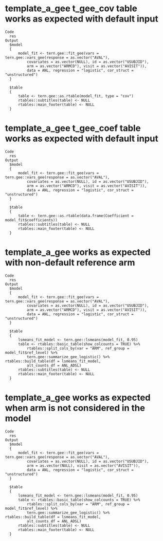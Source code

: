 # template_a_gee t_gee_cov table works as expected with default input

    Code
      res
    Output
      $model
      {
          model_fit <- tern.gee::fit_gee(vars = tern.gee::vars_gee(response = as.vector("AVAL"), 
              covariates = as.vector(NULL), id = as.vector("USUBJID"), 
              arm = as.vector("ARMCD"), visit = as.vector("AVISIT")), 
              data = ANL, regression = "logistic", cor_struct = "unstructured")
      }
      
      $table
      {
          table <- tern.gee::as.rtable(model_fit, type = "cov")
          rtables::subtitles(table) <- NULL
          rtables::main_footer(table) <- NULL
      }
      

# template_a_gee t_gee_coef table works as expected with default input

    Code
      res
    Output
      $model
      {
          model_fit <- tern.gee::fit_gee(vars = tern.gee::vars_gee(response = as.vector("AVAL"), 
              covariates = as.vector(NULL), id = as.vector("USUBJID"), 
              arm = as.vector("ARMCD"), visit = as.vector("AVISIT")), 
              data = ANL, regression = "logistic", cor_struct = "unstructured")
      }
      
      $table
      {
          table <- tern.gee::as.rtable(data.frame(Coefficient = model_fit$coefficients))
          rtables::subtitles(table) <- NULL
          rtables::main_footer(table) <- NULL
      }
      

# template_a_gee works as expected with non-default reference arm

    Code
      res
    Output
      $model
      {
          model_fit <- tern.gee::fit_gee(vars = tern.gee::vars_gee(response = as.vector("AVAL"), 
              covariates = as.vector(NULL), id = as.vector("USUBJID"), 
              arm = as.vector("ARMCD"), visit = as.vector("AVISIT")), 
              data = ANL, regression = "logistic", cor_struct = "unstructured")
      }
      
      $table
      {
          lsmeans_fit_model <- tern.gee::lsmeans(model_fit, 0.95)
          table <- rtables::basic_table(show_colcounts = TRUE) %>% 
              rtables::split_cols_by(var = "ARM", ref_group = model_fit$ref_level) %>% 
              tern.gee::summarize_gee_logistic() %>% rtables::build_table(df = lsmeans_fit_model, 
              alt_counts_df = ANL_ADSL)
          rtables::subtitles(table) <- NULL
          rtables::main_footer(table) <- NULL
      }
      

# template_a_gee works as expected when arm is not considered in the model

    Code
      res
    Output
      $model
      {
          model_fit <- tern.gee::fit_gee(vars = tern.gee::vars_gee(response = as.vector("AVAL"), 
              covariates = as.vector(NULL), id = as.vector("USUBJID"), 
              arm = as.vector(NULL), visit = as.vector("AVISIT")), 
              data = ANL, regression = "logistic", cor_struct = "unstructured")
      }
      
      $table
      {
          lsmeans_fit_model <- tern.gee::lsmeans(model_fit, 0.95)
          table <- rtables::basic_table(show_colcounts = TRUE) %>% 
              rtables::split_cols_by(var = "ARM", ref_group = model_fit$ref_level) %>% 
              tern.gee::summarize_gee_logistic() %>% rtables::build_table(df = lsmeans_fit_model, 
              alt_counts_df = ANL_ADSL)
          rtables::subtitles(table) <- NULL
          rtables::main_footer(table) <- NULL
      }
      

